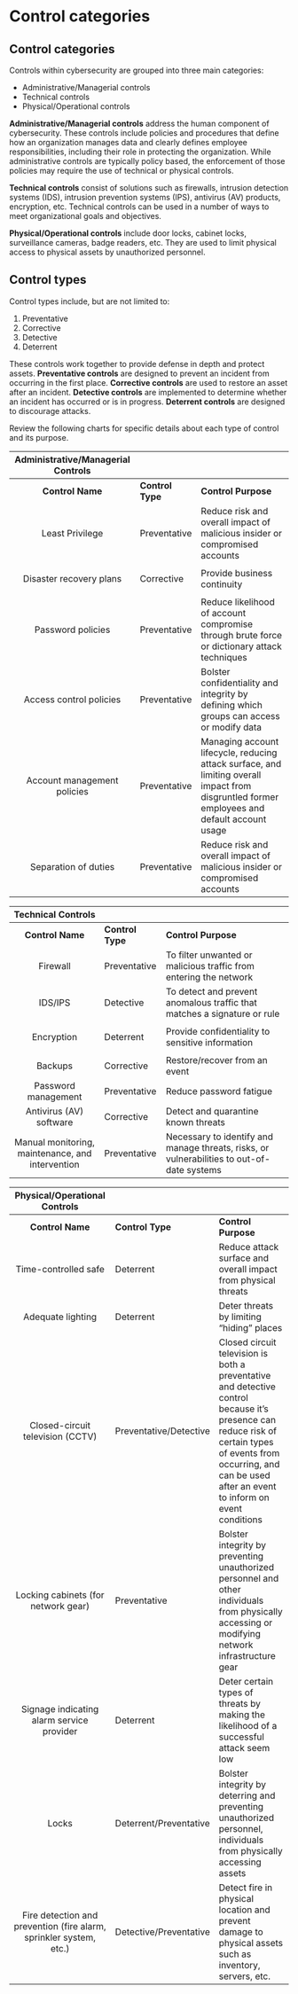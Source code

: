 # <a name="_m1x9amj91myi"></a>Control categories

## <a name="_5z7py7xwm7s"></a>Control categories
Controls within cybersecurity are grouped into three main categories:

- Administrative/Managerial controls
- Technical controls
- Physical/Operational controls

 

**Administrative/Managerial controls** address the human component of cybersecurity. These controls include policies and procedures that define how an organization manages data and clearly defines employee responsibilities, including their role in protecting the organization. While administrative controls are typically policy based, the enforcement of those policies may require the use of technical or physical controls. 

**Technical controls** consist of solutions such as firewalls, intrusion detection systems (IDS), intrusion prevention systems (IPS), antivirus (AV) products, encryption, etc. Technical controls can be used in a number of ways to meet organizational goals and objectives.

**Physical/Operational controls** include door locks, cabinet locks, surveillance cameras, badge readers, etc. They are used to limit physical access to physical assets by unauthorized personnel. 
## <a name="_6v7p1esoagkw"></a>Control types
Control types include, but are not limited to:	

1. Preventative
1. Corrective
1. Detective
1. Deterrent


These controls work together to provide defense in depth and protect assets. **Preventative controls** are designed to prevent an incident from occurring in the first place. **Corrective controls** are used to restore an asset after an incident. **Detective controls** are implemented to determine whether an incident has occurred or is in progress. **Deterrent controls** are designed to discourage attacks. 

Review the following charts for specific details about each type of control and its purpose.



|**Administrative/Managerial Controls**|||
| :-: | :- | :- |
|**Control Name**|**Control Type**|**Control Purpose**|
|Least Privilege|Preventative|Reduce risk and overall impact of malicious insider or compromised accounts|
|Disaster recovery plans|<p>Corrective</p><p></p>|Provide business continuity|
|Password policies|Preventative|Reduce likelihood of account compromise through brute force or dictionary attack techniques|
|Access control policies|Preventative|Bolster confidentiality and integrity by defining which groups can access or modify data|
|Account management policies|Preventative|Managing account lifecycle, reducing attack surface, and limiting overall impact from disgruntled former employees and default account usage|
|Separation of duties|Preventative|Reduce risk and overall impact of malicious insider or compromised accounts |



|**Technical Controls**|||
| :-: | :- | :- |
|**Control Name**|**Control Type**|**Control Purpose**|
|<p>Firewall</p><p></p>|Preventative|To filter unwanted or malicious traffic from entering the network|
|IDS/IPS|Detective|To detect and prevent anomalous traffic that matches a signature or rule|
|<p>Encryption</p><p></p>|Deterrent|Provide confidentiality to sensitive information|
|Backups|Corrective|Restore/recover from an event|
|Password management|Preventative|Reduce password fatigue|
|Antivirus (AV) software|Corrective|Detect and quarantine known threats|
|Manual monitoring, maintenance, and intervention|Preventative|Necessary to identify and manage threats, risks, or vulnerabilities to out-of-date systems|




|**Physical/Operational Controls**|||
| :-: | :- | :- |
|**Control Name**|**Control Type**|**Control Purpose**|
|Time-controlled safe|Deterrent|Reduce attack surface and overall impact from physical threats|
|Adequate lighting|Deterrent|Deter threats by limiting “hiding” places|
|Closed-circuit television (CCTV)|Preventative/Detective|Closed circuit television is both a preventative and detective control because it’s presence can reduce risk of certain types of events from occurring, and can be used after an event to inform on event conditions|
|Locking cabinets (for network gear)|Preventative|Bolster integrity by preventing unauthorized personnel and other individuals from physically accessing or modifying network infrastructure gear |
|Signage indicating alarm service provider|Deterrent|Deter certain types of threats by making the likelihood of a successful attack seem low|
|Locks|Deterrent/Preventative|Bolster integrity by deterring and preventing unauthorized personnel, individuals from physically accessing assets|
|Fire detection and prevention (fire alarm, sprinkler system, etc.)|Detective/Preventative|Detect fire in physical location and prevent damage to physical assets such as inventory, servers, etc.|


